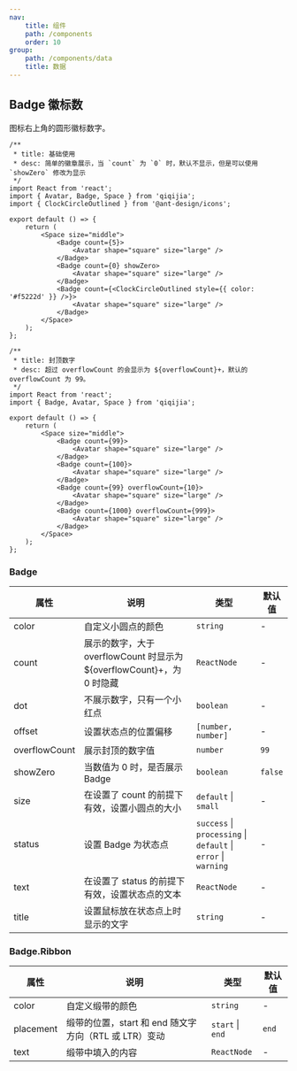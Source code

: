 ```yaml
---
nav:
    title: 组件
    path: /components
    order: 10
group:
    path: /components/data
    title: 数据
---
```


## Badge 徽标数

图标右上角的圆形徽标数字。

<div class="fu-code-block-row">

<div class="fu-code-block-col-2-1">

```tsx
/**
 * title: 基础使用
 * desc: 简单的徽章展示，当 `count` 为 `0` 时，默认不显示，但是可以使用 `showZero` 修改为显示
 */
import React from 'react';
import { Avatar, Badge, Space } from 'qiqijia';
import { ClockCircleOutlined } from '@ant-design/icons';

export default () => {
    return (
        <Space size="middle">
            <Badge count={5}>
                <Avatar shape="square" size="large" />
            </Badge>
            <Badge count={0} showZero>
                <Avatar shape="square" size="large" />
            </Badge>
            <Badge count={<ClockCircleOutlined style={{ color: '#f5222d' }} />}>
                <Avatar shape="square" size="large" />
            </Badge>
        </Space>
    );
};
```

</div>

<div class="fu-code-block-col-2-1">

```tsx
/**
 * title: 封顶数字
 * desc: 超过 overflowCount 的会显示为 ${overflowCount}+，默认的 overflowCount 为 99。
 */
import React from 'react';
import { Badge, Avatar, Space } from 'qiqijia';

export default () => {
    return (
        <Space size="middle">
            <Badge count={99}>
                <Avatar shape="square" size="large" />
            </Badge>
            <Badge count={100}>
                <Avatar shape="square" size="large" />
            </Badge>
            <Badge count={99} overflowCount={10}>
                <Avatar shape="square" size="large" />
            </Badge>
            <Badge count={1000} overflowCount={999}>
                <Avatar shape="square" size="large" />
            </Badge>
        </Space>
    );
};
```

</div>
</div>

### Badge

| 属性 | 说明 | 类型 | 默认值 |
| --- | --- | --- | --- |
|color |自定义小圆点的颜色 |`string` | -
|count |展示的数字，大于 overflowCount 时显示为 ${overflowCount}+，为 0 时隐藏 |`ReactNode` | -
|dot   |不展示数字，只有一个小红点 | `boolean` | -
|offset|设置状态点的位置偏移  | `[number, number]` | -
|overflowCount|展示封顶的数字值 | `number` | `99`
|showZero|当数值为 0 时，是否展示 Badge | `boolean` | `false`
|size    |在设置了 count 的前提下有效，设置小圆点的大小 | `default` \| `small` | -
|status  |设置 Badge 为状态点          |`success` \| `processing` \| `default` \| `error` \| `warning` | -
|text    |在设置了 status 的前提下有效，设置状态点的文本 | `ReactNode` | -
|title   |设置鼠标放在状态点上时显示的文字 | `string` | -
 
### Badge.Ribbon

| 属性 | 说明 | 类型 | 默认值 |
| --- | --- | --- | --- |
|color |自定义缎带的颜色 | `string` | - 
|placement | 缎带的位置，start 和 end 随文字方向（RTL 或 LTR）变动 | `start` \| `end` | `end`
|text     |缎带中填入的内容 | `ReactNode` | -

